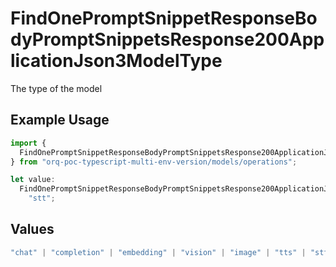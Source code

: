 # FindOnePromptSnippetResponseBodyPromptSnippetsResponse200ApplicationJson3ModelType

The type of the model

## Example Usage

```typescript
import {
  FindOnePromptSnippetResponseBodyPromptSnippetsResponse200ApplicationJson3ModelType,
} from "orq-poc-typescript-multi-env-version/models/operations";

let value:
  FindOnePromptSnippetResponseBodyPromptSnippetsResponse200ApplicationJson3ModelType =
    "stt";
```

## Values

```typescript
"chat" | "completion" | "embedding" | "vision" | "image" | "tts" | "stt" | "rerank"
```
